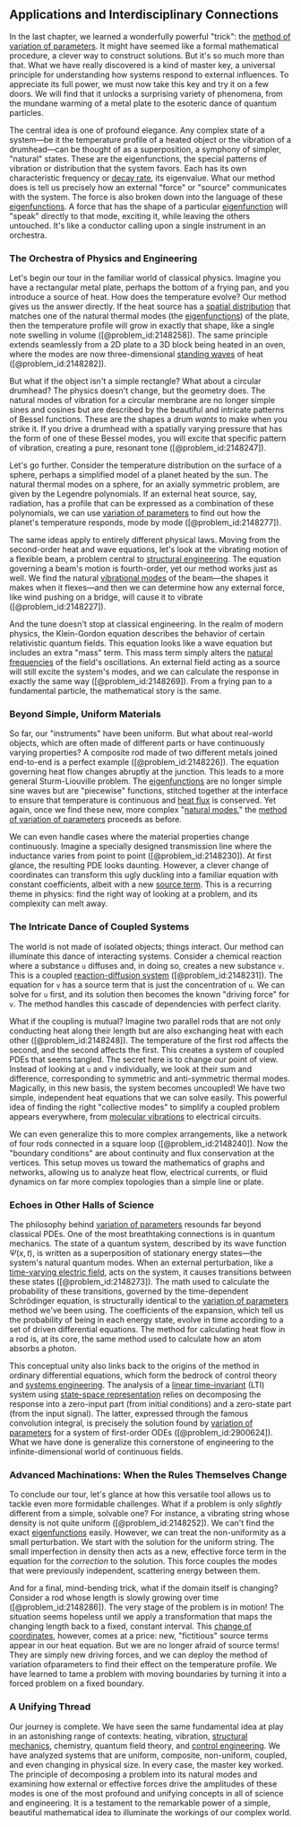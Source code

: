 ## Applications and Interdisciplinary Connections

In the last chapter, we learned a wonderfully powerful "trick": the [method of variation of parameters](@article_id:162437). It might have seemed like a formal mathematical procedure, a clever way to construct solutions. But it's so much more than that. What we have really discovered is a kind of master key, a universal principle for understanding how systems respond to external influences. To appreciate its full power, we must now take this key and try it on a few doors. We will find that it unlocks a surprising variety of phenomena, from the mundane warming of a metal plate to the esoteric dance of quantum particles.

The central idea is one of profound elegance. Any complex state of a system—be it the temperature profile of a heated object or the vibration of a drumhead—can be thought of as a superposition, a symphony of simpler, "natural" states. These are the eigenfunctions, the special patterns of vibration or distribution that the system favors. Each has its own characteristic frequency or [decay rate](@article_id:156036), its eigenvalue. What our method does is tell us precisely how an external "force" or "source" communicates with the system. The force is also broken down into the language of these [eigenfunctions](@article_id:154211). A force that has the shape of a particular [eigenfunction](@article_id:148536) will "speak" directly to that mode, exciting it, while leaving the others untouched. It's like a conductor calling upon a single instrument in an orchestra.

### The Orchestra of Physics and Engineering

Let's begin our tour in the familiar world of classical physics. Imagine you have a rectangular metal plate, perhaps the bottom of a frying pan, and you introduce a source of heat. How does the temperature evolve? Our method gives us the answer directly. If the heat source has a [spatial distribution](@article_id:187777) that matches one of the natural thermal modes (the [eigenfunctions](@article_id:154211)) of the plate, then the temperature profile will grow in exactly that shape, like a single note swelling in volume ([@problem_id:2148258]). The same principle extends seamlessly from a 2D plate to a 3D block being heated in an oven, where the modes are now three-dimensional [standing waves](@article_id:148154) of heat ([@problem_id:2148282]).

But what if the object isn't a simple rectangle? What about a circular drumhead? The physics doesn't change, but the geometry does. The natural modes of vibration for a circular membrane are no longer simple sines and cosines but are described by the beautiful and intricate patterns of Bessel functions. These are the shapes a drum *wants* to make when you strike it. If you drive a drumhead with a spatially varying pressure that has the form of one of these Bessel modes, you will excite that specific pattern of vibration, creating a pure, resonant tone ([@problem_id:2148247]).

Let's go further. Consider the temperature distribution on the surface of a sphere, perhaps a simplified model of a planet heated by the sun. The natural thermal modes on a sphere, for an axially symmetric problem, are given by the Legendre polynomials. If an external heat source, say, radiation, has a profile that can be expressed as a combination of these polynomials, we can use [variation of parameters](@article_id:173425) to find out how the planet's temperature responds, mode by mode ([@problem_id:2148277]).

The same ideas apply to entirely different physical laws. Moving from the second-order heat and wave equations, let's look at the vibrating motion of a flexible beam, a problem central to [structural engineering](@article_id:151779). The equation governing a beam's motion is fourth-order, yet our method works just as well. We find the natural [vibrational modes](@article_id:137394) of the beam—the shapes it makes when it flexes—and then we can determine how any external force, like wind pushing on a bridge, will cause it to vibrate ([@problem_id:2148227]).

And the tune doesn't stop at classical engineering. In the realm of modern physics, the Klein-Gordon equation describes the behavior of certain relativistic quantum fields. This equation looks like a wave equation but includes an extra "mass" term. This mass term simply alters the [natural frequencies](@article_id:173978) of the field's oscillations. An external field acting as a source will still excite the system's modes, and we can calculate the response in exactly the same way ([@problem_id:2148269]). From a frying pan to a fundamental particle, the mathematical story is the same.

### Beyond Simple, Uniform Materials

So far, our "instruments" have been uniform. But what about real-world objects, which are often made of different parts or have continuously varying properties? A composite rod made of two different metals joined end-to-end is a perfect example ([@problem_id:2148226]). The equation governing heat flow changes abruptly at the junction. This leads to a more general Sturm-Liouville problem. The [eigenfunctions](@article_id:154211) are no longer simple sine waves but are "piecewise" functions, stitched together at the interface to ensure that temperature is continuous and [heat flux](@article_id:137977) is conserved. Yet again, once we find these new, more complex "[natural modes](@article_id:276512)," the [method of variation of parameters](@article_id:162437) proceeds as before.

We can even handle cases where the material properties change continuously. Imagine a specially designed transmission line where the inductance varies from point to point ([@problem_id:2148230]). At first glance, the resulting PDE looks daunting. However, a clever change of coordinates can transform this ugly duckling into a familiar equation with constant coefficients, albeit with a new [source term](@article_id:268617). This is a recurring theme in physics: find the right way of looking at a problem, and its complexity can melt away.

### The Intricate Dance of Coupled Systems

The world is not made of isolated objects; things interact. Our method can illuminate this dance of interacting systems. Consider a chemical reaction where a substance `u` diffuses and, in doing so, creates a new substance `v`. This is a coupled [reaction-diffusion system](@article_id:155480) ([@problem_id:2148231]). The equation for `v` has a source term that is just the concentration of `u`. We can solve for `u` first, and its solution then becomes the known "driving force" for `v`. The method handles this cascade of dependencies with perfect clarity.

What if the coupling is mutual? Imagine two parallel rods that are not only conducting heat along their length but are also exchanging heat with each other ([@problem_id:2148248]). The temperature of the first rod affects the second, and the second affects the first. This creates a system of coupled PDEs that seems tangled. The secret here is to change our point of view. Instead of looking at `u` and `v` individually, we look at their sum and difference, corresponding to symmetric and anti-symmetric thermal modes. Magically, in this new basis, the system becomes uncoupled! We have two simple, independent heat equations that we can solve easily. This powerful idea of finding the right "collective modes" to simplify a coupled problem appears everywhere, from [molecular vibrations](@article_id:140333) to electrical circuits.

We can even generalize this to more complex arrangements, like a network of four rods connected in a square loop ([@problem_id:2148240]). Now the "boundary conditions" are about continuity and flux conservation at the vertices. This setup moves us toward the mathematics of graphs and networks, allowing us to analyze heat flow, electrical currents, or fluid dynamics on far more complex topologies than a simple line or plate.

### Echoes in Other Halls of Science

The philosophy behind [variation of parameters](@article_id:173425) resounds far beyond classical PDEs. One of the most breathtaking connections is in quantum mechanics. The state of a quantum system, described by its wave function $\Psi(x,t)$, is written as a superposition of stationary energy states—the system's natural quantum modes. When an external perturbation, like a [time-varying electric field](@article_id:197247), acts on the system, it causes transitions between these states ([@problem_id:2148273]). The math used to calculate the probability of these transitions, governed by the time-dependent Schrödinger equation, is structurally identical to the [variation of parameters](@article_id:173425) method we've been using. The coefficients of the expansion, which tell us the probability of being in each energy state, evolve in time according to a set of driven differential equations. The method for calculating heat flow in a rod is, at its core, the same method used to calculate how an atom absorbs a photon.

This conceptual unity also links back to the origins of the method in ordinary differential equations, which form the bedrock of control theory and [systems engineering](@article_id:180089). The analysis of a [linear time-invariant](@article_id:275793) (LTI) system using [state-space representation](@article_id:146655) relies on decomposing the response into a zero-input part (from initial conditions) and a zero-state part (from the input signal). The latter, expressed through the famous convolution integral, is precisely the solution found by [variation of parameters](@article_id:173425) for a system of first-order ODEs ([@problem_id:2900624]). What we have done is generalize this cornerstone of engineering to the infinite-dimensional world of continuous fields.

### Advanced Machinations: When the Rules Themselves Change

To conclude our tour, let's glance at how this versatile tool allows us to tackle even more formidable challenges. What if a problem is only *slightly* different from a simple, solvable one? For instance, a vibrating string whose density is not quite uniform ([@problem_id:2148252]). We can't find the exact [eigenfunctions](@article_id:154211) easily. However, we can treat the non-uniformity as a small perturbation. We start with the solution for the uniform string. The small imperfection in density then acts as a new, effective force term in the equation for the *correction* to the solution. This force couples the modes that were previously independent, scattering energy between them.

And for a final, mind-bending trick, what if the domain itself is changing? Consider a rod whose length is slowly growing over time ([@problem_id:2148286]). The very stage of the problem is in motion! The situation seems hopeless until we apply a transformation that maps the changing length back to a fixed, constant interval. This [change of coordinates](@article_id:272645), however, comes at a price: new, "fictitious" source terms appear in our heat equation. But we are no longer afraid of source terms! They are simply new driving forces, and we can deploy the method of variation ofparameters to find their effect on the temperature profile. We have learned to tame a problem with moving boundaries by turning it into a forced problem on a fixed boundary.

### A Unifying Thread

Our journey is complete. We have seen the same fundamental idea at play in an astonishing range of contexts: heating, vibration, [structural mechanics](@article_id:276205), chemistry, quantum field theory, and [control engineering](@article_id:149365). We have analyzed systems that are uniform, composite, non-uniform, coupled, and even changing in physical size. In every case, the master key worked. The principle of decomposing a problem into its natural modes and examining how external or effective forces drive the amplitudes of these modes is one of the most profound and unifying concepts in all of science and engineering. It is a testament to the remarkable power of a simple, beautiful mathematical idea to illuminate the workings of our complex world.